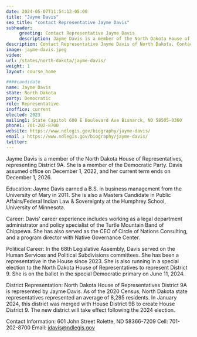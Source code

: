 ```yaml
---
date: 2024-05-07T11:54:12-05:00
title: "Jayme Davis"
seo_title: "contact Representative Jayme Davis"
subheader:
     greeting: Contact Representative Jayme Davis
     description: Jayme Davis is a member of the North Dakota House of Representatives, representing District 9A. She is a member of the Democratic Party. Davis assumed office on December 1, 2022, and her current term ends on December 1, 2026.
description: Contact Representative Jayme Davis of North Dakota. Contact information for Jayme Davis includes email address, phone number, and mailing address.
image: jayme-davis.jpeg
video:
url: /states/north-dakota/jayme-davis/
weight: 1
layout: course_home

####candidate
name: Jayme Davis
state: North Dakota
party: Democratic
role: Representative
inoffice: current
elected: 2023
mailing1: State Capitol 600 E Boulevard Ave Bismarck, ND 58505-0360
phone1: 701-202-8700
website: https://www.ndlegis.gov/biography/jayme-davis/
email : https://www.ndlegis.gov/biography/jayme-davis/
twitter: 
---
```

Jayme Davis is a member of the North Dakota House of Representatives, representing District 9A. She is a member of the Democratic Party. Davis assumed office on December 1, 2022, and her current term ends on December 1, 2026.

Education:
Jayme Davis earned a B.S. in business management from the University of Mary in 2011. She is also a Masters Candidate in Public Affairs/Federal Indian Law & Sovereignty at the Humphrey School, University of Minnesota.

Career:
Davis' career experience includes working as a legal department administrator and policy specialist of the Turtle Mountain Band of Chippewa. She has also served as the CEO of Circle of Nations Consulting, and a program director with Native Governance Center.

Political Career:
In the 68th Legislative Assembly, Davis served on the Human Services and Political Subdivisions committees. She has been a representative in the House since 2023. She is also running in a special election to the North Dakota House of Representatives to represent District 9. She is on the ballot in the special Democratic primary on June 11, 2024.

District Representation:
North Dakota House of Representatives District 9A is represented by Jayme Davis. As of the 2020 Census, North Dakota state representatives represented an average of 8,295 residents. In January 2024, this district was merged with House District 9B to create House District 9. The new district will take effect following the 2024 election.

Contact Information:
601 John Street
Rolette, ND 58366-7209
Cell: 701-202-8700
Email: jdavis@ndlegis.gov

